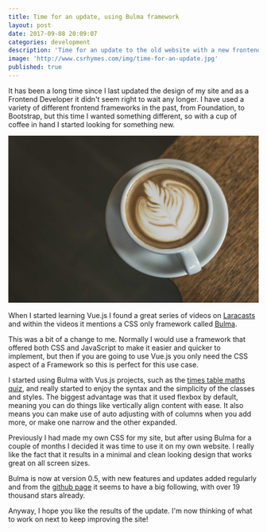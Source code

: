 ```yaml
---
title: Time for an update, using Bulma framework
layout: post
date: 2017-09-08 20:09:07
categories: development
description: 'Time for an update to the old website with a new frontend framework called Bulma'
image: 'http://www.csrhymes.com/img/time-for-an-update.jpg'
published: true
---
```


It has been a long time since I last updated the design of my site and as a Frontend Developer it didn't seem right to wait any longer. I have used a variety of different frontend frameworks in the past, from Foundation, to Bootstrap, but this time I wanted something different, so with a cup of coffee in hand I started looking for something new.

![Coffee](/img/time-for-an-update.jpg)

When I started learning Vue.js I found a great series of videos on [Laracasts](https://laracasts.com/series/learn-vue-2-step-by-step) and within the videos it mentions a CSS only framework called [Bulma](http://bulma.io/).

This was a bit of a change to me. Normally I would use a framework that offered both CSS and JavaScript to make it easier and quicker to implement, but then if you are going to use Vue.js you only need the CSS aspect of a Framework so this is perfect for this use case.

I started using Bulma with Vus.js projects, such as the [times table maths quiz](http://www.csrhymes.com/times-tables/), and really started to enjoy the syntax and the simplicity of the classes and styles. The biggest advantage was that it used flexbox by default, meaning you can do things like vertically align content with ease. It also means you can make use of auto adjusting with of columns when you add more, or make one narrow and the other expanded.

Previously I had made my own CSS for my site, but after using Bulma for a couple of months I decided it was time to use it on my own website. I really like the fact that it results in a minimal and clean looking design that works great on all screen sizes.

Bulma is now at version 0.5, with new features and updates added regularly and from the [github page](https://github.com/jgthms/bulma/) it seems to have a big following, with over 19 thousand stars already.

Anyway, I hope you like the results of the update. I'm now thinking of what to work on next to keep improving the site!